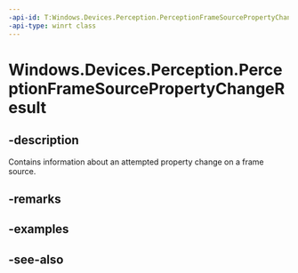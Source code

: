```yaml
---
-api-id: T:Windows.Devices.Perception.PerceptionFrameSourcePropertyChangeResult
-api-type: winrt class
---
```


<!-- Class syntax.
public class PerceptionFrameSourcePropertyChangeResult : Windows.Devices.Perception.IPerceptionFrameSourcePropertyChangeResult
-->

# Windows.Devices.Perception.PerceptionFrameSourcePropertyChangeResult

## -description
Contains information about an attempted property change on a frame source.

## -remarks

## -examples

## -see-also
